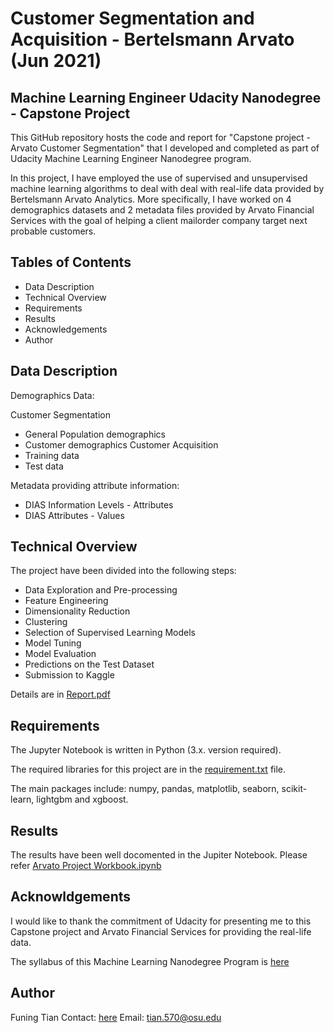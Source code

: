 # Customer Segmentation and Acquisition - Bertelsmann Arvato (Jun 2021)

## Machine Learning Engineer Udacity Nanodegree - Capstone Project
This GitHub repository hosts the code and report for "Capstone project - Arvato Customer Segmentation" that I developed and completed as part of Udacity Machine Learning Engineer Nanodegree program. 

In this project, I have employed the use of supervised and unsupervised machine learning algorithms to deal with deal with real-life data provided by Bertelsmann Arvato Analytics. More specifically, I have worked on 4 demographics datasets and 2 metadata files provided by Arvato Financial Services with the goal of helping a client mailorder company target next probable customers. 


## Tables of Contents
* Data Description
* Technical Overview
* Requirements
* Results
* Acknowledgements
* Author

## Data Description

Demographics Data:

Customer Segmentation
* General Population demographics
* Customer demographics
Customer Acquisition
* Training data
* Test data

Metadata providing attribute information:
* DIAS Information Levels - Attributes
* DIAS Attributes - Values

## Technical Overview
The project have been divided into the following steps:
* Data Exploration and Pre-processing
* Feature Engineering
* Dimensionality Reduction
* Clustering
* Selection of Supervised Learning Models
* Model Tuning
* Model Evaluation
* Predictions on the Test Dataset
* Submission to Kaggle

Details are in [Report.pdf](https://github.com/tian570/Bertelsmann-Arvato-ML/blob/master/Report.pdf)


## Requirements
The Jupyter Notebook is written in Python (3.x. version required).

The required libraries for this project are in the [requirement.txt](https://github.com/tian570/Bertelsmann-Arvato-ML/blob/master/requirements.txt) file.

The main packages include: numpy, pandas, matplotlib, seaborn, scikit-learn, lightgbm and xgboost.

## Results
The results have been well docomented in the Jupiter Notebook. Please refer [Arvato Project Workbook.ipynb](https://github.com/tian570/Bertelsmann-Arvato-ML/blob/master/project_notebook/Arvato%20Project%20Workbook.ipynb)

## Acknowldgements
I would like to thank the commitment of Udacity for presenting me to this Capstone project and Arvato Financial Services for providing the real-life data. 

The syllabus of this Machine Learning Nanodegree Program is [here](https://www.udacity.com/course/machine-learning-engineer-nanodegree--nd009t)

## Author
Funing Tian
Contact: [here](www.linkedin.com/in/funingtian)
Email: tian.570@osu.edu

